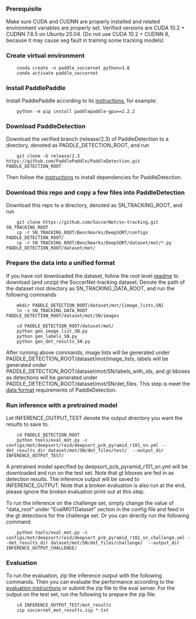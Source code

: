 ### Prerequisite
Make sure CUDA and CUDNN are properly installed and related environment variables are properly set. Verified versions are CUDA 10.2 + CUDNN 7.6.5 on Ubuntu 20.04. (Do not use CUDA 10.2 + CUDNN 8, because it may cause seg fault in training some tracking models)

### Create virtual environment
```
    conda create -n paddle_soccernet python=3.8
    conda activate paddle_soccernet
```

### Install PaddlePaddle
Install PaddlePaddle according to its [instructions](https://github.com/PaddlePaddle/PaddleDetection/blob/release/2.3/docs/tutorials/INSTALL.md), for example:
```    
    python -m pip install paddlepaddle-gpu==2.2.2
```

### Download PaddleDetection
Download the verified branch (release/2.3) of PaddleDetection to a directory, denoted as PADDLE_DETECTION_ROOT, and run
```
    git clone -b release/2.3 https://github.com/PaddlePaddle/PaddleDetection.git  PADDLE_DETECTION_ROOT
```
Then follow the [instructions](https://github.com/PaddlePaddle/PaddleDetection/blob/release/2.3/docs/tutorials/INSTALL.md#2-install-paddledetection) to install dependencies for PaddleDetection.

### Download this repo and copy a few files into PaddleDetection 
Download this repo to a directory, denoted as SN_TRACKING_ROOT, and run
```
    git clone https://github.com/SoccerNet/sn-tracking.git  SN_TRACKING_ROOT
    cp -r SN_TRACKING_ROOT/Benchmarks/DeepSORT/configs  PADDLE_DETECTION_ROOT/
    cp -r SN_TRACKING_ROOT/Benchmarks/DeepSORT/dataset/mot/*.py  PADDLE_DETECTION_ROOT/dataset/mot/
```

### Prepare the data into a unified format
If you have not downloaded the dataset, follow the root level [readme](https://github.com/SoccerNet/sn-tracking#how-to-download-soccernet-tracking) to download (and unzip) the SoccerNet-tracking dataset. Denote the path of the dataset root directory as SN_TRACKING_DATA_ROOT, and run the following commands
```
    mkdir PADDLE_DETECTION_ROOT/dataset/mot/{image_lists,SN}
    ln -s SN_TRACKING_DATA_ROOT PADDLE_DETECTION_ROOT/dataset/mot/SN/images

    cd PADDLE_DETECTION_ROOT/dataset/mot/
    python gen_image_list_SN.py
    python gen_labels_SN.py
    python gen_det_results_SN.py
```
After running above commands, image lists will be generated under PADDLE_DETECTION_ROOT/dataset/mot/image_lists, labels will be generated under PADDLE_DETECTION_ROOT/dataset/mot/SN/labels_with_ids, and gt bboxes as detections will be generated under PADDLE_DETECTION_ROOT/dataset/mot/SN/det_files. This step is meet the [data format](https://github.com/PaddlePaddle/PaddleDetection/blob/release/2.3/configs/mot/README_en.md#data-format) requirements of PaddleDetection.

### Run inference with a pretrained model
Let INFERENCE_OUTPUT_TEST denote the output directory you want the results to save to.
```
    cd PADDLE_DETECTION_ROOT
    python tools/eval_mot.py -c configs/mot/deepsort/reid/deepsort_pcb_pyramid_r101_sn.yml --det_results_dir dataset/mot/SN/det_files/test/  --output_dir INFERENCE_OUTPUT_TEST/
```
A pretrained model specified by deepsort_pcb_pyramid_r101_sn.yml will be downloaded and run on the test set. Note that gt bboxes are fed in as detection results. The inference output will be saved to INFERENCE_OUTPUT. Note that a broken evaluation is also run at the end, please ignore the broken evaluation print-out at this step. 

To run the inference on the challenge set, simply change the value of "data_root" under "EvalMOTDataset" section in the config file and feed in the gt detections for the challenge set. Or you can directly run the following command:
```
    python tools/eval_mot.py -c configs/mot/deepsort/reid/deepsort_pcb_pyramid_r101_sn_challenge.yml --det_results_dir dataset/mot/SN/det_files/challenge/  --output_dir INFERENCE_OUTPUT_CHALLENGE/
```
### Evaluation
To run the evaluation, zip the inference output with the following commands. Then you can evaluate the performance according to the [evaluation instructions](TODO) or submit the zip file to the eval server. For the output on the test set, run the following to prepare the zip file:
```
    cd INFERENCE_OUTPUT_TEST/mot_results
    zip soccernet_mot_results.zip *.txt
```

